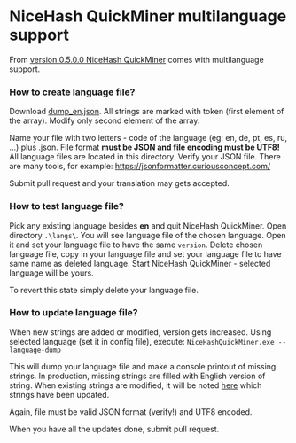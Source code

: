 # NiceHash QuickMiner multilanguage support

From [version 0.5.0.0 NiceHash QuickMiner](https://github.com/nicehash/NiceHashQuickMiner/releases/tag/v0.5.0.0_RCx) comes with multilanguage support.

### How to create language file?
Download [dump_en.json](/lang/dump_en.json). All strings are marked with token (first element of the array). Modify only second element of the array.

Name your file with two letters - code of the language (eg: en, de, pt, es, ru, ...) plus .json. File format **must be JSON and file encoding must be UTF8!** All language files are located in this directory. Verify your JSON file. There are many tools, for example: https://jsonformatter.curiousconcept.com/

Submit pull request and your translation may gets accepted.

### How to test language file?
Pick any existing language besides **en** and quit NiceHash QuickMiner. Open directory `.\langs\`. You will see language file of the chosen language. Open it and set your language file to have the same `version`. Delete chosen language file, copy in your language file and set your language file to have same name as deleted language. Start NiceHash QuickMiner - selected language will be yours.

To revert this state simply delete your language file.

### How to update language file?

When new strings are added or modified, version gets increased. Using selected language (set it in config file), execute:
`NiceHashQuickMiner.exe --language-dump`

This will dump your language file and make a console printout of missing strings. In production, missing strings are filled with English version of string. When existing strings are modified, it will be noted [here](/lang/UPDATES.md) which strings have been updated.

Again, file must be valid JSON format (verify!) and UTF8 encoded.

When you have all the updates done, submit pull request.
